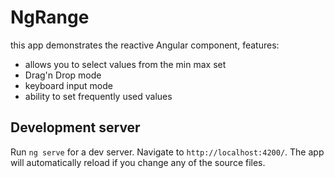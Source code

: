 # NgRange

this app demonstrates the reactive Angular component, features:
- allows you to select values from the min max set
- Drag'n Drop mode 
- keyboard input mode
- ability to set frequently used values

## Development server

Run `ng serve` for a dev server. Navigate to `http://localhost:4200/`. The app will automatically reload if you change any of the source files.
